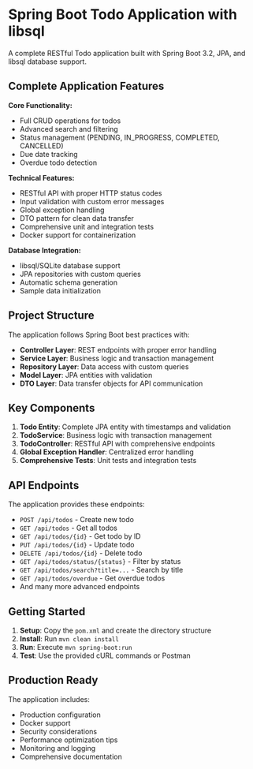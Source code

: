 # Spring Boot Todo Application with libsql

A complete RESTful Todo application built with Spring Boot 3.2, JPA, and libsql database support.

## Complete Application Features

**Core Functionality:**
- Full CRUD operations for todos
- Advanced search and filtering
- Status management (PENDING, IN_PROGRESS, COMPLETED, CANCELLED)
- Due date tracking
- Overdue todo detection

**Technical Features:**
- RESTful API with proper HTTP status codes
- Input validation with custom error messages
- Global exception handling
- DTO pattern for clean data transfer
- Comprehensive unit and integration tests
- Docker support for containerization

**Database Integration:**
- libsql/SQLite database support
- JPA repositories with custom queries
- Automatic schema generation
- Sample data initialization

## Project Structure

The application follows Spring Boot best practices with:
- **Controller Layer**: REST endpoints with proper error handling
- **Service Layer**: Business logic and transaction management
- **Repository Layer**: Data access with custom queries
- **Model Layer**: JPA entities with validation
- **DTO Layer**: Data transfer objects for API communication

## Key Components

1. **Todo Entity**: Complete JPA entity with timestamps and validation
2. **TodoService**: Business logic with transaction management
3. **TodoController**: RESTful API with comprehensive endpoints
4. **Global Exception Handler**: Centralized error handling
5. **Comprehensive Tests**: Unit tests and integration tests

## API Endpoints

The application provides these endpoints:
- `POST /api/todos` - Create new todo
- `GET /api/todos` - Get all todos
- `GET /api/todos/{id}` - Get todo by ID
- `PUT /api/todos/{id}` - Update todo
- `DELETE /api/todos/{id}` - Delete todo
- `GET /api/todos/status/{status}` - Filter by status
- `GET /api/todos/search?title=...` - Search by title
- `GET /api/todos/overdue` - Get overdue todos
- And many more advanced endpoints

## Getting Started

1. **Setup**: Copy the `pom.xml` and create the directory structure
2. **Install**: Run `mvn clean install`
3. **Run**: Execute `mvn spring-boot:run`
4. **Test**: Use the provided cURL commands or Postman

## Production Ready

The application includes:
- Production configuration
- Docker support
- Security considerations
- Performance optimization tips
- Monitoring and logging
- Comprehensive documentation

